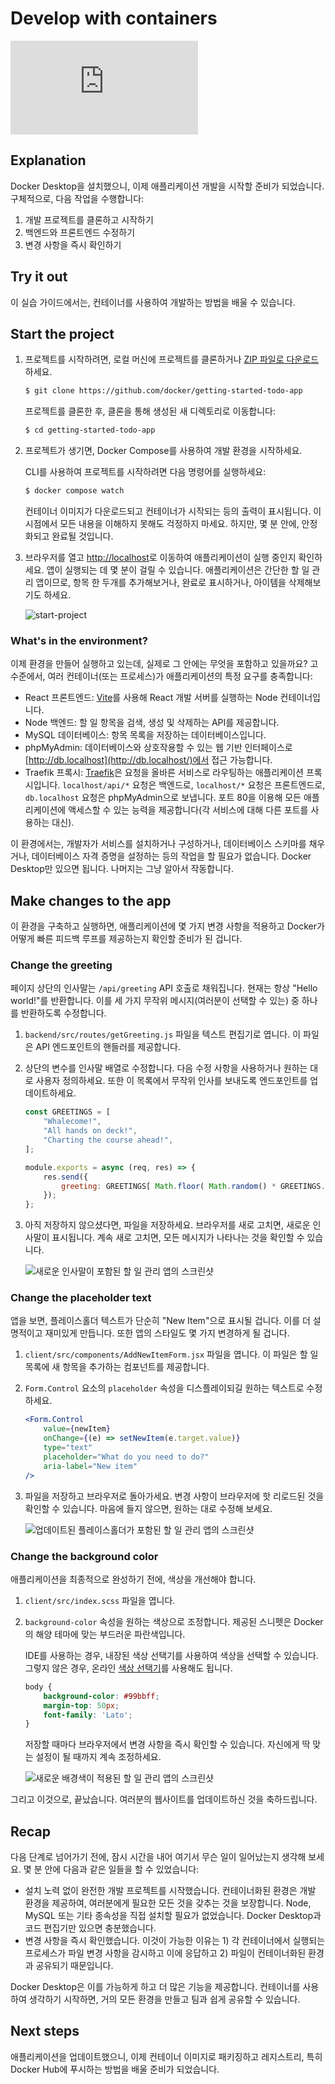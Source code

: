 # Develop with containers

<div class="youtube-video">
   <iframe 
    src="https://www.youtube.com/embed/D0SDBrS3t9I" 
    frameborder="0" 
    allow="accelerometer; clipboard-write; encrypted-media; gyroscope; picture-in-picture" 
    allowfullscreen
   >
  </iframe>
</div>

## Explanation

Docker Desktop을 설치했으니, 이제 애플리케이션 개발을 시작할 준비가 되었습니다. 구체적으로, 다음 작업을 수행합니다:

1. 개발 프로젝트를 클론하고 시작하기
2. 백엔드와 프론트엔드 수정하기
3. 변경 사항을 즉시 확인하기

## Try it out

이 실습 가이드에서는, 컨테이너를 사용하여 개발하는 방법을 배울 수 있습니다.

## Start the project

1. 프로젝트를 시작하려면, 로컬 머신에 프로젝트를 클론하거나 [ZIP 파일로 다운로드](https://github.com/docker/getting-started-todo-app/archive/refs/heads/main.zip)하세요.

    ```bash
    $ git clone https://github.com/docker/getting-started-todo-app
    ```

    프로젝트를 클론한 후, 클론을 통해 생성된 새 디렉토리로 이동합니다:

    ```bash
    $ cd getting-started-todo-app
    ```

2. 프로젝트가 생기면, Docker Compose를 사용하여 개발 환경을 시작하세요.

    CLI를 사용하여 프로젝트를 시작하려면 다음 명령어를 실행하세요:

    ```bash
    $ docker compose watch
    ```

    컨테이너 이미지가 다운로드되고 컨테이너가 시작되는 등의 출력이 표시됩니다. 이 시점에서 모든 내용을 이해하지 못해도 걱정하지 마세요. 하지만, 몇 분 안에, 안정화되고 완료될 것입니다.

3. 브라우저를 열고 [http://localhost](http://localhost/)로 이동하여 애플리케이션이 실행 중인지 확인하세요. 앱이 실행되는 데 몇 분이 걸릴 수 있습니다. 애플리케이션은 간단한 할 일 관리 앱이므로, 항목 한 두개를 추가해보거나, 완료로 표시하거나, 아이템을 삭제해보기도 하세요.

    ![start-project](https://docs.docker.com/get-started/introduction/images/develop-getting-started-app-first-launch.webp)

### What's in the environment?

이제 환경을 만들어 실행하고 있는데, 실제로 그 안에는 무엇을 포함하고 있을까요? 고수준에서, 여러 컨테이너(또는 프로세스)가 애플리케이션의 특정 요구를 충족합니다:

- React 프론트엔드: [Vite](https://vitejs.dev/)를 사용해 React 개발 서버를 실행하는 Node 컨테이너입니다.
- Node 백엔드: 할 일 항목을 검색, 생성 및 삭제하는 API를 제공합니다.
- MySQL 데이터베이스: 항목 목록을 저장하는 데이터베이스입니다.
- phpMyAdmin: 데이터베이스와 상호작용할 수 있는 웹 기반 인터페이스로 [http://db.localhost](http://db.localhost/)에서 접근 가능합니다.
- Traefik 프록시: [Traefik](https://traefik.io/traefik/)은 요청을 올바른 서비스로 라우팅하는 애플리케이션 프록시입니다. `localhost/api/*` 요청은 백엔드로, `localhost/*` 요청은 프론트엔드로, `db.localhost` 요청은 phpMyAdmin으로 보냅니다. 포트 80을 이용해 모든 애플리케이션에 액세스할 수 있는 능력을 제공합니다(각 서비스에 대해 다른 포트를 사용하는 대신).

이 환경에서는, 개발자가 서비스를 설치하거나 구성하거나, 데이터베이스 스키마를 채우거나, 데이터베이스 자격 증명을 설정하는 등의 작업을 할 필요가 없습니다. Docker Desktop만 있으면 됩니다. 나머지는 그냥 알아서 작동합니다.

## Make changes to the app

이 환경을 구축하고 실행하면, 애플리케이션에 몇 가지 변경 사항을 적용하고 Docker가 어떻게 빠른 피드백 루프를 제공하는지 확인할 준비가 된 겁니다.

### Change the greeting

페이지 상단의 인사말는 `/api/greeting` API 호출로 채워집니다. 현재는 항상 "Hello world!"를 반환합니다. 이를 세 가지 무작위 메시지(여러분이 선택할 수 있는) 중 하나를 반환하도록 수정합니다.

1. `backend/src/routes/getGreeting.js` 파일을 텍스트 편집기로 엽니다. 이 파일은 API 엔드포인트의 핸들러를 제공합니다.
2. 상단의 변수를 인사말 배열로 수정합니다. 다음 수정 사항을 사용하거나 원하는 대로 사용자 정의하세요. 또한 이 목록에서 무작위 인사를 보내도록 엔드포인트를 업데이트하세요.

    ```javascript
    const GREETINGS = [
        "Whalecome!",
        "All hands on deck!",
        "Charting the course ahead!",
    ];

    module.exports = async (req, res) => {
        res.send({
            greeting: GREETINGS[ Math.floor( Math.random() * GREETINGS.length )],
        });
    };
    ```

3. 아직 저장하지 않으셨다면, 파일을 저장하세요. 브라우저를 새로 고치면, 새로운 인사말이 표시됩니다. 계속 새로 고치면, 모든 메시지가 나타나는 것을 확인할 수 있습니다.

    ![새로운 인사말이 포함된 할 일 관리 앱의 스크린샷](https://docs.docker.com/get-started/introduction/images/develop-app-with-greetings.webp)

### Change the placeholder text

앱을 보면, 플레이스홀더 텍스트가 단순히 "New Item"으로 표시될 겁니다. 이를 더 설명적이고 재미있게 만듭니다. 또한 앱의 스타일도 몇 가지 변경하게 될 겁니다.

1. `client/src/components/AddNewItemForm.jsx` 파일을 엽니다. 이 파일은 할 일 목록에 새 항목을 추가하는 컴포넌트를 제공합니다.
2. `Form.Control` 요소의 `placeholder` 속성을 디스플레이되길 원하는 텍스트로 수정하세요.

    ```jsx
    <Form.Control
        value={newItem}
        onChange={(e) => setNewItem(e.target.value)}
        type="text"
        placeholder="What do you need to do?"
        aria-label="New item"
    />
    ```

3. 파일을 저장하고 브라우저로 돌아가세요. 변경 사항이 브라우저에 핫 리로드된 것을 확인할 수 있습니다. 마음에 들지 않으면, 원하는 대로 수정해 보세요.

    ![업데이트된 플레이스홀더가 포함된 할 일 관리 앱의 스크린샷](https://docs.docker.com/get-started/introduction/images/develop-app-with-updated-placeholder.webp)

### Change the background color

애플리케이션을 최종적으로 완성하기 전에, 색상을 개선해야 합니다.

1. `client/src/index.scss` 파일을 엽니다.
2. `background-color` 속성을 원하는 색상으로 조정합니다. 제공된 스니펫은 Docker의 해양 테마에 맞는 부드러운 파란색입니다.

    IDE를 사용하는 경우, 내장된 색상 선택기를 사용하여 색상을 선택할 수 있습니다. 그렇지 않은 경우, 온라인 [색상 선택기](https://www.w3schools.com/colors/colors_picker.asp)를 사용해도 됩니다.

    ```scss
    body {
        background-color: #99bbff;
        margin-top: 50px;
        font-family: 'Lato';
    }
    ```

    저장할 때마다 브라우저에서 변경 사항을 즉시 확인할 수 있습니다. 자신에게 딱 맞는 설정이 될 때까지 계속 조정하세요.

    ![새로운 배경색이 적용된 할 일 관리 앱의 스크린샷](https://docs.docker.com/get-started/introduction/images/develop-app-with-updated-client.webp)

그리고 이것으로, 끝났습니다. 여러분의 웹사이트를 업데이트하신 것을 축하드립니다.

## Recap

다음 단계로 넘어가기 전에, 잠시 시간을 내어 여기서 무슨 일이 일어났는지 생각해 보세요. 몇 분 안에 다음과 같은 일들을 할 수 있었습니다:

- 설치 노력 없이 완전한 개발 프로젝트를 시작했습니다. 컨테이너화된 환경은 개발 환경을 제공하여, 여러분에게 필요한 모든 것을 갖추는 것을 보장합니다. Node, MySQL 또는 기타 종속성을 직접 설치할 필요가 없었습니다. Docker Desktop과 코드 편집기만 있으면 충분했습니다.
- 변경 사항을 즉시 확인했습니다. 이것이 가능한 이유는 1) 각 컨테이너에서 실행되는 프로세스가 파일 변경 사항을 감시하고 이에 응답하고 2) 파일이 컨테이너화된 환경과 공유되기 때문입니다.

Docker Desktop은 이를 가능하게 하고 더 많은 기능을 제공합니다. 컨테이너를 사용하여 생각하기 시작하면, 거의 모든 환경을 만들고 팀과 쉽게 공유할 수 있습니다.

## Next steps

애플리케이션을 업데이트했으니, 이제 컨테이너 이미지로 패키징하고 레지스트리, 특히 Docker Hub에 푸시하는 방법을 배울 준비가 되었습니다.

<button-component href="/#/get-started/introduction/build-and-push-first-image" title="Build and push your first image" />